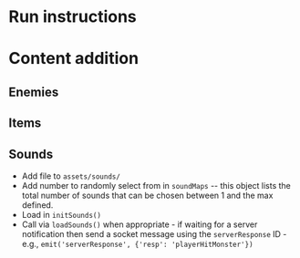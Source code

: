 # Run instructions

# Content addition

## Enemies

## Items

## Sounds

* Add file to `assets/sounds/`
* Add number to randomly select from in `soundMaps` -- this object lists the total number of sounds that can be chosen between 1 and the max defined.
* Load in `initSounds()`
* Call via `loadSounds()` when appropriate - if waiting for a server notification then send a socket message using the `serverResponse` ID - e.g., `emit('serverResponse', {'resp': 'playerHitMonster'})`